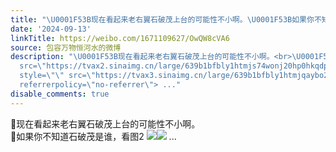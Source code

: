 ```yaml
---
title: "\U0001F53B现在看起来老右翼石破茂上台的可能性不小啊。\U0001F53B如果你不知道石破茂是谁，看图2 [图片][图片]"
date: '2024-09-13'
linkTitle: https://weibo.com/1671109627/OwQW8cVA6
source: 包容万物恒河水的微博
description: "\U0001F53B现在看起来老右翼石破茂上台的可能性不小啊。<br>\U0001F53B如果你不知道石破茂是谁，看图2 <img style=\"\"
  src=\"https://tvax2.sinaimg.cn/large/639b1bfbly1htmjs74wonj20hp0hkqdp.jpg\" referrerpolicy=\"no-referrer\"><img
  style=\"\" src=\"https://tvax3.sinaimg.cn/large/639b1bfbly1htmjqaybo2j20h70k076o.jpg\"
  referrerpolicy=\"no-referrer\"> ..."
disable_comments: true
---
```

🔻现在看起来老右翼石破茂上台的可能性不小啊。<br>🔻如果你不知道石破茂是谁，看图2 <img style="" src="https://tvax2.sinaimg.cn/large/639b1bfbly1htmjs74wonj20hp0hkqdp.jpg" referrerpolicy="no-referrer"><img style="" src="https://tvax3.sinaimg.cn/large/639b1bfbly1htmjqaybo2j20h70k076o.jpg" referrerpolicy="no-referrer"> ...